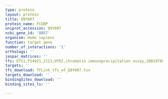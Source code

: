 ```yaml
---
type: protein
layout: protein
title: Q9Y6R7
protein_name: FCGBP
uniprot_accession: Q9Y6R7
ncbi_gene_id: '8857'
organism: Homo sapiens
function: target gene
number_of_interactions: '1'
orthologs: ''
jaspar_matrices: ''
tfs: ETS1,P14921,2113,HTRI,chromatin immunoprecipitation assay,20019798%5Buid%5D+OR+22900683%5Buid%5D,No
targets: ''
tfs_download: TFLink_tfs_of_Q9Y6R7.tsv
targets_download: ''
bindingSites_download: ''
binding_sites_ls: ''

---
```

